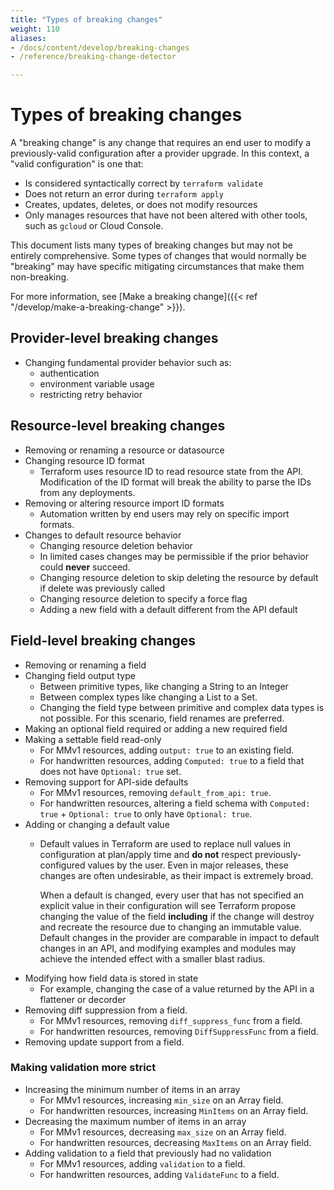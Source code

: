 ```yaml
---
title: "Types of breaking changes"
weight: 110
aliases:
- /docs/content/develop/breaking-changes
- /reference/breaking-change-detector

---
```


# Types of breaking changes

A "breaking change" is any change that requires an end user to modify a
previously-valid configuration after a provider upgrade. In this context,
a "valid configuration" is one that:

- Is considered syntactically correct by `terraform validate`
- Does not return an error during `terraform apply`
- Creates, updates, deletes, or does not modify resources
- Only manages resources that have not been altered with other tools,
  such as `gcloud` or Cloud Console.

This document lists many types of breaking changes but may not be entirely
comprehensive. Some types of changes that would normally be "breaking" may
have specific mitigating circumstances that make them non-breaking.

For more information, see
[Make a breaking change]({{< ref "/develop/make-a-breaking-change" >}}).

## Provider-level breaking changes

* <a name="provider-config-fundamental"></a>Changing fundamental provider behavior such as:
  * authentication
  * environment variable usage
  * restricting retry behavior

## Resource-level breaking changes

* <a name="resource-map-resource-removal-or-rename"></a>Removing or renaming a resource
  or datasource
* <a name="resource-id"></a> Changing resource ID format
  * Terraform uses resource ID to read resource state from the API. Modification of
    the ID format will break the ability to parse the IDs from any deployments.
* <a name="resource-import-format"></a> Removing or altering resource import ID formats
  * Automation written by end users may rely on specific import formats.
* Changes to default resource behavior
  *  Changing resource deletion behavior
    * In limited cases changes may be permissible if the prior behavior could **never** succeed.
    * Changing resource deletion to skip deleting the resource by default if delete was previously called
    * Changing resource deletion to specify a force flag
  * Adding a new field with a default different from the API default

## Field-level breaking changes

* <a name="resource-schema-field-removal-or-rename"></a>Removing or renaming a field 
* <a name="field-changing-type"></a> Changing field output type
  * Between primitive types, like changing a String to an Integer
  * Between complex types like changing a List to a Set.
  * Changing the field type between primitive and complex data
    types is not possible. For this scenario, field renames are preferred.
* <a name="field-optional-to-required"></a> Making an optional field required or adding a new required field
* <a name="field-becoming-computed"></a> Making a settable field read-only
  * For MMv1 resources, adding `output: true` to an existing field.
  * For handwritten resources, adding `Computed: true` to a field that does not have `Optional: true` set.
* <a name="field-oc-to-c"></a> Removing support for API-side defaults
  * For MMv1 resources, removing `default_from_api: true`.
  * For handwritten resources, altering a field schema with `Computed: true` + `Optional: true`
    to only have `Optional: true`.
* <a name="field-changing-default-value"></a> Adding or changing a default value
  * Default values in Terraform are used to replace null values in configuration at
    plan/apply time and **do not** respect previously-configured values by the user.
    Even in major releases, these changes are often undesirable, as their impact is extremely broad.

    When a default is changed, every user that has not specified an explicit value in their
    configuration will see Terraform propose changing the value of the field **including**
    if the change will destroy and recreate the resource due to changing an immutable value.
    Default changes in the provider are comparable in impact to default changes in an API,
    and modifying examples and modules may achieve the intended effect with a smaller blast radius.
* <a name="field-changing-data-format"></a> Modifying how field data is stored in state
  * For example, changing the case of a value returned by the API in a flattener or decorder
* Removing diff suppression from a field.
  * For MMv1 resources, removing `diff_suppress_func` from a field.
  * For handwritten resources, removing `DiffSuppressFunc` from a field.
* Removing update support from a field.

### Making validation more strict

* <a name="field-growing-min"></a> Increasing the minimum number of items in an array
  * For MMv1 resources, increasing `min_size` on an Array field.
  * For handwritten resources, increasing `MinItems` on an Array field.
* <a name="field-shrinking-max"></a> Decreasing the maximum number of items in an array
  * For MMv1 resources, decreasing `max_size` on an Array field.
  * For handwritten resources, decreasing `MaxItems` on an Array field.
* Adding validation to a field that previously had no validation
  * For MMv1 resources, adding `validation` to a field.
  * For handwritten resources, adding `ValidateFunc` to a field.

